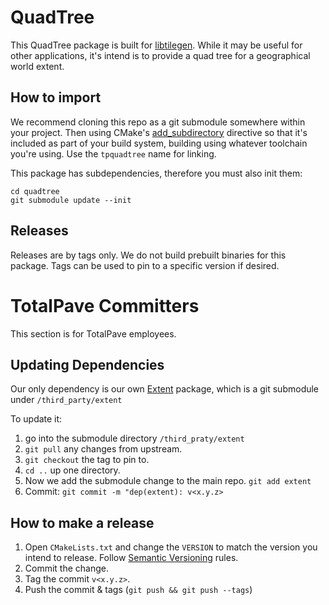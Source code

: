 
# QuadTree

This QuadTree package is built for [libtilegen](https://github.com/totalpaveinc/libtilegen). While it may be useful for other applications,
it's intend is to provide a quad tree for a geographical world extent.

## How to import

We recommend cloning this repo as a git submodule somewhere within your project.
Then using CMake's [add_subdirectory](https://cmake.org/cmake/help/latest/command/add_subdirectory.html)
directive so that it's included as part of your build system, building using
whatever toolchain you're using. Use the `tpquadtree` name for linking.

This package has subdependencies, therefore you must also init them:

```
cd quadtree
git submodule update --init
```

## Releases

Releases are by tags only. We do not build prebuilt binaries for this package.
Tags can be used to pin to a specific version if desired.

# TotalPave Committers

This section is for TotalPave employees.

## Updating Dependencies

Our only dependency is our own [Extent](https://github.com/totalpaveinc/extent) package, which is a git submodule under `/third_party/extent`

To update it:

1.  go into the submodule directory `/third_praty/extent`
2.  `git pull` any changes from upstream.
3.  `git checkout` the tag to pin to.
4.  `cd ..` up one directory.
5.  Now we add the submodule change to the main repo. `git add extent`
6.  Commit: `git commit -m "dep(extent): v<x.y.z>`

## How to make a release

1.  Open `CMakeLists.txt` and change the `VERSION` to match the version you intend to release. Follow [Semantic Versioning](https://semver.org/) rules.
2.  Commit the change.
3.  Tag the commit `v<x.y.z>`.
4.  Push the commit & tags (`git push && git push --tags`)
